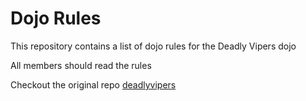 Dojo Rules
==========

This repository contains a list of dojo rules for the Deadly Vipers dojo

All members should read the rules

Checkout the original repo [deadlyvipers](https://github.com/deadlyvipers)
